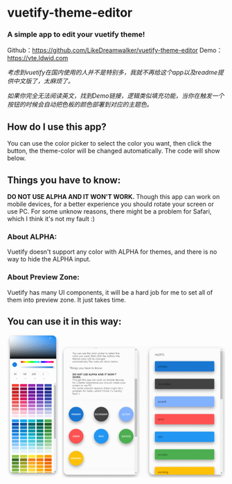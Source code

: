 # **vuetify-theme-editor**

### A simple app to edit your vuetify theme!

Github：https://github.com/LikeDreamwalker/vuetify-theme-editor
Demo：https://vte.ldwid.com

*考虑到vuetify在国内使用的人并不是特别多，我就不再给这个app以及readme提供中文版了，太麻烦了。*

*如果你完全无法阅读英文，找到Demo链接，逻辑类似填充功能，当你在触发一个按钮的时候会自动把色板的颜色部署到对应的主题色。*

## How do I use this app?

You can use the color picker to select the color you want, then click the button, the theme-color will be changed automatically. The code will show below.

## Things you have to know:

**DO NOT USE ALPHA AND IT WON'T WORK.**
Though this app can work on mobile devices, for a better experience you should rotate your screen or use PC.
For some unknow reasons, there might be a problem for Safari, which I think it's not my fault :)

### About ALPHA:

Vuetify doesn't support any color with ALPHA for themes, and there is no way to hide the ALPHA input.

### About Preview Zone:

Vuetify has many UI components, it will be a hard job for me to set all of them into preview zone. It just takes time.

## You can use it in this way:

<img src="https://github.com/LikeDreamwalker/vuetify-theme-editor/blob/master/images/GIF%202020-8-28%2017-20-54.gif" width="25%"><img src="https://github.com/LikeDreamwalker/vuetify-theme-editor/blob/master/images/GIF%202020-8-28%2017-26-24.gif" width="75%">
